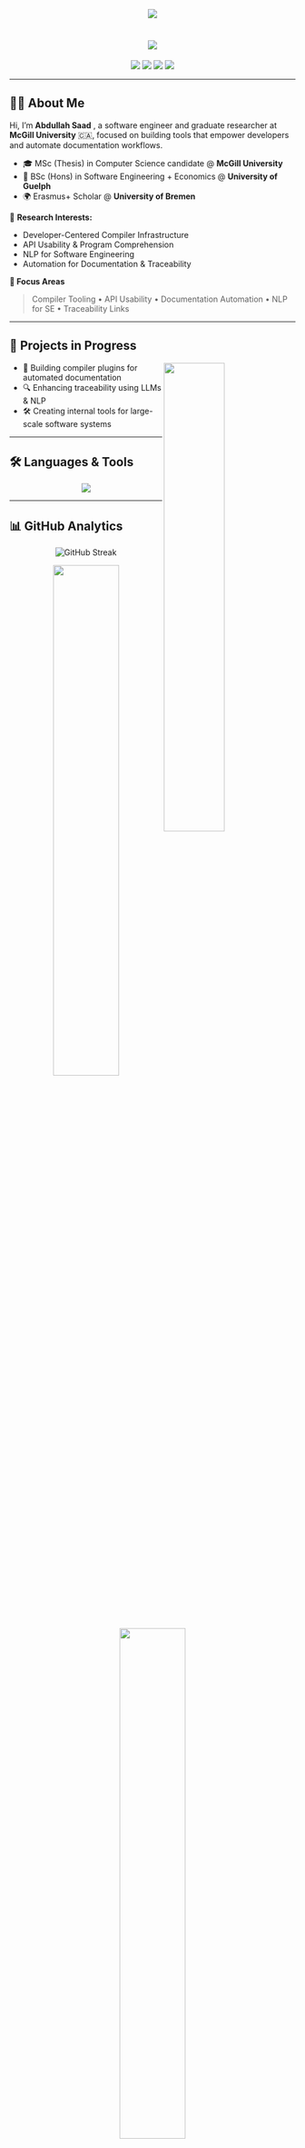 <!-- ✨ Abdullah Saad | GitHub Profile README ✨ -->

<p align="center">
  <img src="https://capsule-render.vercel.app/api?type=waving&height=200&text=Abdullah%20Saad%20(Issa)&fontAlign=50&fontAlignY=40&color=gradient&desc=Software%20Engineer%20%7C%20Compiler%20Tooling%20%7C%20MSc%20Researcher&descSize=20" />
</p>

<h1 align="center">
  <img src="https://readme-typing-svg.demolab.com?font=Fira+Code&size=26&duration=3000&pause=1000&color=58A6FF&center=true&vCenter=true&width=1000&height=60&lines=Hi%2C+I%E2%80%99m+Abdullah+Saad!;Software+Engineer+and+MSc+Researcher+at+McGill+University;Crafting+Smarter+Tools+for+Smarter+Developers" />
</h1>

<p align="center">
  <a href="https://github.com/asaad02"><img src="https://img.shields.io/badge/GitHub-asaad02-181717?style=for-the-badge&logo=github" /></a>
  <a href="https://www.linkedin.com/in/abdullah94-saad/"><img src="https://img.shields.io/badge/LinkedIn-Abdullah_Saad-0A66C2?style=for-the-badge&logo=linkedin" /></a>
  <a href="https://cs.mcgill.ca/~asaad14/"><img src="https://img.shields.io/badge/Website-csmcgill.ca%2F~asaad14-0d1117?style=for-the-badge&logo=About.me&logoColor=white" /></a>
  <a href="mailto:abdullah.saad@mail.mcgill.ca"><img src="https://img.shields.io/badge/Email-Contact-EA4335?style=for-the-badge&logo=gmail&logoColor=white" /></a>
</p>

---

## 👨‍💻 About Me

Hi, I’m **Abdullah Saad** , a software engineer and graduate researcher at **McGill University** 🇨🇦, focused on building tools that empower developers and automate documentation workflows.

- 🎓 MSc (Thesis) in Computer Science candidate @ **McGill University**
- 🧠 BSc (Hons) in Software Engineering + Economics @ **University of Guelph**
- 🌍 Erasmus+ Scholar @ **University of Bremen**


🔬 **Research Interests:**
- Developer-Centered Compiler Infrastructure  
- API Usability & Program Comprehension  
- NLP for Software Engineering  
- Automation for Documentation & Traceability

**🔬 Focus Areas**  
> Compiler Tooling • API Usability • Documentation Automation • NLP for SE • Traceability Links 

---

## 🚀 Projects in Progress

<img align="right" width="46%" src="https://raw.githubusercontent.com/onimur/.github/master/.resources/git-header.svg" />

- 🧪 Building compiler plugins for automated documentation  
- 🔍 Enhancing traceability using LLMs & NLP  
- 🛠️ Creating internal tools for large-scale software systems  


---

## 🛠️ Languages & Tools

<p align="center">
  <img src="https://skillicons.dev/icons?i=python,java,js,docker,kubernetes,git,aws,gitlab,bash,linux,react,spring,mysql,postgres,tensorflow,pytorch,airflow,matlab&perline=9" />
</p>

---

## 📊 GitHub Analytics

<p align="center">
  <img src="https://github-readme-streak-stats.herokuapp.com/?user=asaad02&theme=radical" alt="GitHub Streak" />
</p>

<p align="center">
  <img width="48%" src="https://github-readme-stats.vercel.app/api?username=asaad02&show_icons=true&theme=radical&hide_border=true" />
  <img width="48%" src="https://github-readme-stats.vercel.app/api/top-langs/?username=asaad02&layout=compact&theme=radical&hide_border=true" />
</p>

<p align="center">
  <img src="https://github-readme-activity-graph.vercel.app/graph?username=asaad02&theme=react-dark&hide_border=true&area=true" />
</p>

---

## ☕ Support My Work

<p align="center">
  <a href="https://www.buymeacoffee.com/asaad02">
    <img src="https://img.shields.io/badge/Buy%20Me%20a%20Coffee-FFDD00?style=for-the-badge&logo=buy-me-a-coffee&logoColor=black" />
  </a>
  <a href="https://paypal.me/asaad02?country.x=CA&locale.x=en_US">
    <img src="https://img.shields.io/badge/Donate-PayPal-0A66C2?style=for-the-badge&logo=paypal&logoColor=white" />
  </a>
</p>

---

<p align="center">
  <img src="https://readme-typing-svg.demolab.com?font=Fira+Code&size=22&pause=1000&color=FF61A6&width=900&lines=Thanks+for+visiting!+Happy+coding+%F0%9F%92%BB+%7C+Stay+curious!+%F0%9F%9B%A0%EF%B8%8F" />
</p>

<!-- README crafted with excellence by Abdullah Saad -->
